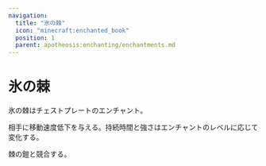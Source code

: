 ```yaml
---
navigation:
  title: "氷の棘"
  icon: "minecraft:enchanted_book"
  position: 1
  parent: apotheosis:enchanting/enchantments.md
---
```


# 氷の棘

<Color id="blue">氷の棘</Color>はチェストプレートのエンチャント。

相手に移動速度低下を与える。持続時間と強さはエンチャントのレベルに応じて変化する。

<Color id="blue">棘の鎧</Color>と競合する。

